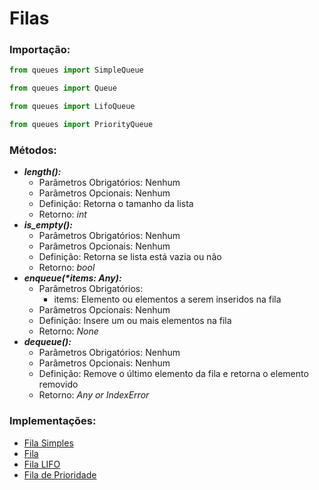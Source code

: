 # Filas

### Importação:
```python
from queues import SimpleQueue
```

```python
from queues import Queue
```

```python
from queues import LifoQueue
```

```python
from queues import PriorityQueue
```

### Métodos:
- ***length():***
  - Parâmetros Obrigatórios: Nenhum
  - Parâmetros Opcionais: Nenhum
  - Definição: Retorna o tamanho da lista
  - Retorno: *int*
- ***is_empty():***
  - Parâmetros Obrigatórios: Nenhum
  - Parâmetros Opcionais: Nenhum
  - Definição: Retorna se lista está vazia ou não
  - Retorno: *bool*
- ***enqueue(\*items: Any):***
  - Parâmetros Obrigatórios:
    - items: Elemento ou elementos a serem inseridos na fila
  - Parâmetros Opcionais: Nenhum
  - Definição: Insere um ou mais elementos na fila
  - Retorno: *None*
- ***dequeue():***
  - Parâmetros Obrigatórios: Nenhum
  - Parâmetros Opcionais: Nenhum
  - Definição: Remove o último elemento da fila e retorna o elemento removido
  - Retorno: *Any or IndexError*

### Implementações:
- [Fila Simples](/queues/simplequeue.py) 
- [Fila](/queues/queue.py)
- [Fila LIFO](/queues/lifoqueue.py)
- [Fila de Prioridade](/queues/priorityqueue.py)